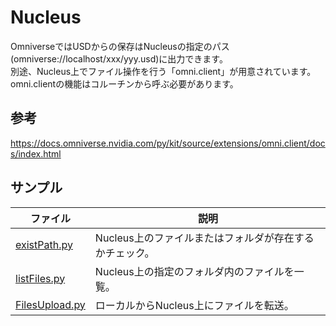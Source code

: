 # Nucleus

OmniverseではUSDからの保存はNucleusの指定のパス(omniverse://localhost/xxx/yyy.usd)に出力できます。    
別途、Nucleus上でファイル操作を行う「omni.client」が用意されています。     
omni.clientの機能はコルーチンから呼ぶ必要があります。     

## 参考

https://docs.omniverse.nvidia.com/py/kit/source/extensions/omni.client/docs/index.html

## サンプル

|ファイル|説明|     
|---|---|     
|[existPath.py](./existPath.py)|Nucleus上のファイルまたはフォルダが存在するかチェック。|     
|[listFiles.py](./listFiles.py)|Nucleus上の指定のフォルダ内のファイルを一覧。|     
|[FilesUpload.py](./FilesUpload.py)|ローカルからNucleus上にファイルを転送。|     

